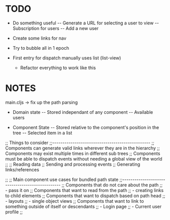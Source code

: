 # TODO

- Do something useful
-- Generate a URL for selecting a user to view
-- Subscription for users
-- Add a new user

- Create some links for nav

- Try to bubble all in 1 epoch 
- First entry for dispatch manually uses list (list-view)
   - Refactor everything to work like this



# NOTES
main.cljs -> fix up the path parsing

- Domain state
-- Stored independant of any component
-- Available users

- Component State
-- Stored relative to the component's position in the tree
-- Selected item in a list

;; Things to consider
;;------------------------------------------------
;; Components can generate valid links wherever they are in the hierarchy
;; Components may exist multiple times in different sub trees
;; Components must be able to dispatch events without needing a global view of the world
;;
;; Reading data
;; Sending and processing events
;; Generating links/references

;;
;; Main component use cases for bundled path state
;;------------------------------------------------
;; Components that do not care about the path
;;   - pass it on
;; Components that want to read from the path
;;   - creating links to child elements
;; Components that want to dispatch based on path head
;;   - layouts
;;   - single object views
;; Components that want to link to something outside of itself or descendants
;;   - Login page
;;   - Current user profile
;;   
